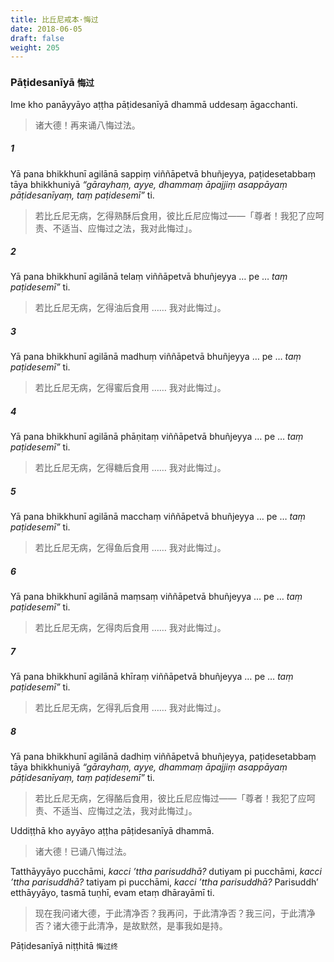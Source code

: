 ```yaml
---
title: 比丘尼戒本·悔过
date: 2018-06-05
draft: false
weight: 205
---
```


### Pāṭidesanīyā <small>悔过</small>

Ime kho panāyyāyo aṭṭha pāṭidesanīyā dhammā uddesaṃ āgacchanti.

> 诸大德！再来诵八悔过法。

##### 1

Yā pana bhikkhunī agilānā sappiṃ viññāpetvā bhuñjeyya, paṭidesetabbaṃ tāya bhikkhuniyā _“gārayhaṃ, ayye, dhammaṃ āpajjiṃ asappāyaṃ pāṭidesanīyaṃ, taṃ paṭidesemī”_ ti.

> 若比丘尼无病，乞得熟酥后食用，彼比丘尼应悔过——「尊者！我犯了应呵责、不适当、应悔过之法，我对此悔过」。

##### 2

Yā pana bhikkhunī agilānā telaṃ viññāpetvā bhuñjeyya … pe … _taṃ paṭidesemī”_ ti.

> 若比丘尼无病，乞得油后食用 …… 我对此悔过」。

##### 3

Yā pana bhikkhunī agilānā madhuṃ viññāpetvā bhuñjeyya … pe … _taṃ paṭidesemī”_ ti.

> 若比丘尼无病，乞得蜜后食用 …… 我对此悔过」。

##### 4

Yā pana bhikkhunī agilānā phāṇitaṃ viññāpetvā bhuñjeyya … pe … _taṃ paṭidesemī”_ ti.

> 若比丘尼无病，乞得糖后食用 …… 我对此悔过」。

##### 5

Yā pana bhikkhunī agilānā macchaṃ viññāpetvā bhuñjeyya … pe … _taṃ paṭidesemī”_ ti.

> 若比丘尼无病，乞得鱼后食用 …… 我对此悔过」。

##### 6

Yā pana bhikkhunī agilānā maṃsaṃ viññāpetvā bhuñjeyya … pe … _taṃ paṭidesemī”_ ti.

> 若比丘尼无病，乞得肉后食用 …… 我对此悔过」。

##### 7

Yā pana bhikkhunī agilānā khīraṃ viññāpetvā bhuñjeyya … pe … _taṃ paṭidesemī”_ ti.

> 若比丘尼无病，乞得乳后食用 …… 我对此悔过」。

##### 8

Yā pana bhikkhunī agilānā dadhiṃ viññāpetvā bhuñjeyya, paṭidesetabbaṃ tāya bhikkhuniyā _“gārayhaṃ, ayye, dhammaṃ āpajjiṃ asappāyaṃ pāṭidesanīyaṃ, taṃ paṭidesemī”_ ti.

> 若比丘尼无病，乞得酪后食用，彼比丘尼应悔过——「尊者！我犯了应呵责、不适当、应悔过之法，我对此悔过」。

Uddiṭṭhā kho ayyāyo aṭṭha pāṭidesanīyā dhammā.

> 诸大德！已诵八悔过法。

Tatthāyyāyo pucchāmi, _kacci ’ttha parisuddhā?_ dutiyam pi pucchāmi, _kacci ’ttha parisuddhā?_ tatiyam pi pucchāmi, _kacci ’ttha parisuddhā?_ Parisuddh’ etthāyyāyo, tasmā tuṇhī, evam etaṃ dhārayāmī ti.

> 现在我问诸大德，于此清净否？我再问，于此清净否？我三问，于此清净否？诸大德于此清净，是故默然，是事我如是持。

<p class="text-center">Pāṭidesanīyā niṭṭhitā <small>悔过终</small></p>
